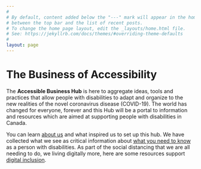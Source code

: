 ```yaml
---
#
# By default, content added below the "---" mark will appear in the home page
# between the top bar and the list of recent posts.
# To change the home page layout, edit the _layouts/home.html file.
# See: https://jekyllrb.com/docs/themes/#overriding-theme-defaults
#
layout: page
---
```


# The Business of Accessibility

The **Accessible Business Hub** is here to aggregate ideas, tools and practices that allow people with disabilities to adapt and organize to the new realities of the novel coronavirus disease (COVID-19). The world has changed for everyone, forever and this Hub will be a portal to information and resources which are aimed at supporting people with disabilities in Canada.

You can learn [about us](/AboutUs.html) and what inspired us to set up this hub. We have collected what we see as critical information about [what you need to know](/WhatYouNeed2Know.html) as a person with disabilities. As part of the social distancing that we are all needing to do, we living digitally more, here are some resources support [digital inclusion](/WorkingDigitally.html). 
